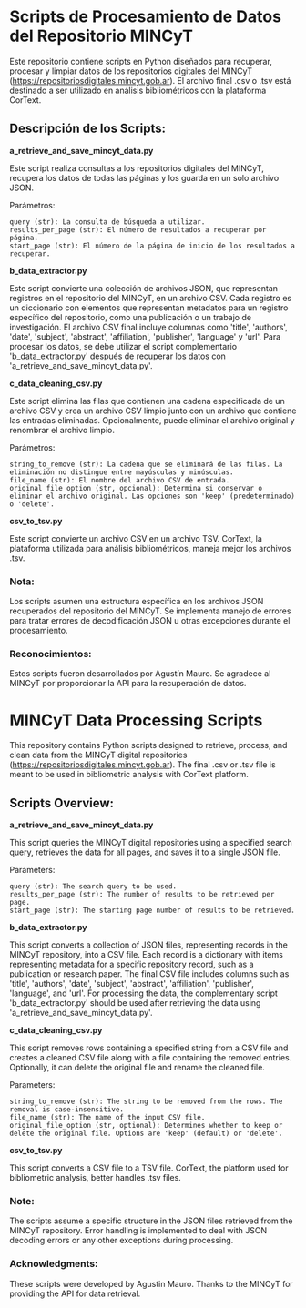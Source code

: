 # Scripts de Procesamiento de Datos del Repositorio MINCyT

Este repositorio contiene scripts en Python diseñados para recuperar, procesar y limpiar datos de los repositorios digitales del MINCyT (https://repositoriosdigitales.mincyt.gob.ar).
El archivo final .csv o .tsv está destinado a ser utilizado en análisis bibliométricos con la plataforma CorText.

## Descripción de los Scripts:
**a_retrieve_and_save_mincyt_data.py**

Este script realiza consultas a los repositorios digitales del MINCyT, recupera los datos de todas las páginas y los guarda en un solo archivo JSON.

Parámetros:

    query (str): La consulta de búsqueda a utilizar.
    results_per_page (str): El número de resultados a recuperar por página.
    start_page (str): El número de la página de inicio de los resultados a recuperar.

**b_data_extractor.py**

Este script convierte una colección de archivos JSON, que representan registros en el repositorio del MINCyT, en un archivo CSV.
Cada registro es un diccionario con elementos que representan metadatos para un registro específico del repositorio, como una publicación o un trabajo de investigación.
El archivo CSV final incluye columnas como 'title', 'authors', 'date', 'subject', 'abstract', 'affiliation', 'publisher', 'language' y 'url'.
Para procesar los datos, se debe utilizar el script complementario 'b_data_extractor.py' después de recuperar los datos con 'a_retrieve_and_save_mincyt_data.py'.

**c_data_cleaning_csv.py**

Este script elimina las filas que contienen una cadena especificada de un archivo CSV y crea un archivo CSV limpio junto con un archivo que contiene las entradas eliminadas.
Opcionalmente, puede eliminar el archivo original y renombrar el archivo limpio.

Parámetros:

    string_to_remove (str): La cadena que se eliminará de las filas. La eliminación no distingue entre mayúsculas y minúsculas.
    file_name (str): El nombre del archivo CSV de entrada.
    original_file_option (str, opcional): Determina si conservar o eliminar el archivo original. Las opciones son 'keep' (predeterminado) o 'delete'.

**csv_to_tsv.py**

Este script convierte un archivo CSV en un archivo TSV. CorText, la plataforma utilizada para análisis bibliométricos, maneja mejor los archivos .tsv.

### Nota:

Los scripts asumen una estructura específica en los archivos JSON recuperados del repositorio del MINCyT.
Se implementa manejo de errores para tratar errores de decodificación JSON u otras excepciones durante el procesamiento.

### Reconocimientos:
Estos scripts fueron desarrollados por Agustín Mauro.
Se agradece al MINCyT por proporcionar la API para la recuperación de datos.




# MINCyT Data Processing Scripts

This repository contains Python scripts designed to retrieve, process, and clean data from the MINCyT digital repositories (https://repositoriosdigitales.mincyt.gob.ar).
The final .csv or .tsv file is meant to be used in bibliometric analysis with CorText platform.

## Scripts Overview:
**a_retrieve_and_save_mincyt_data.py**

This script queries the MINCyT digital repositories using a specified search query, retrieves the data for all pages, and saves it to a single JSON file.

Parameters:

    query (str): The search query to be used.
    results_per_page (str): The number of results to be retrieved per page.
    start_page (str): The starting page number of results to be retrieved.


**b_data_extractor.py**

This script converts a collection of JSON files, representing records in the MINCyT repository, into a CSV file. 
Each record is a dictionary with items representing metadata for a specific repository record, such as a publication or research paper.
The final CSV file includes columns such as 'title', 'authors', 'date', 'subject', 'abstract', 'affiliation', 'publisher', 'language', and 'url'. 
For processing the data, the complementary script 'b_data_extractor.py' should be used after retrieving the data using 'a_retrieve_and_save_mincyt_data.py'.


**c_data_cleaning_csv.py**

This script removes rows containing a specified string from a CSV file and creates a cleaned CSV file along with a file containing the removed entries.
Optionally, it can delete the original file and rename the cleaned file.

Parameters:

    string_to_remove (str): The string to be removed from the rows. The removal is case-insensitive.
    file_name (str): The name of the input CSV file.
    original_file_option (str, optional): Determines whether to keep or delete the original file. Options are 'keep' (default) or 'delete'.


**csv_to_tsv.py**

This script converts a CSV file to a TSV file. CorText, the platform used for bibliometric analysis, better handles .tsv files.


### Note:

The scripts assume a specific structure in the JSON files retrieved from the MINCyT repository.
Error handling is implemented to deal with JSON decoding errors or any other exceptions during processing.

### Acknowledgments:
These scripts were developed by Agustin Mauro.
Thanks to the MINCyT for providing the API for data retrieval.
